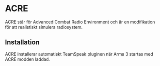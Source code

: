 # ACRE

ACRE står för Advanced Combat Radio Environment och är en modifikation för att realistiskt simulera radiosystem.

## Installation

ACRE installerar automatiskt TeamSpeak pluginen när Arma 3 startas med ACRE modden laddad.
